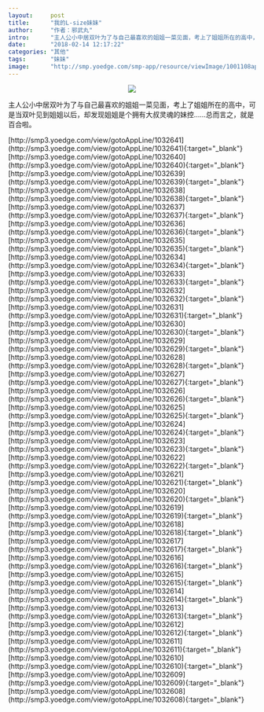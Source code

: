 ```yaml
---
layout:     post
title:      "我的L-size妹妹"
author:     "作者：邪武丸"
intro:      "主人公小中居双叶为了与自己最喜欢的姐姐一菜见面，考上了姐姐所在的高中，可是当双叶见到姐姐以后，却发现姐姐是个拥有大叔灵魂的妹控……总而言之，就是百合啦。"
date:       "2018-02-14 12:17:22"
categories: "其他"
tags:       "妹妹"
image:      "http://smp.yoedge.com/smp-app/resource/viewImage/1001108appline.png"
---
```

<div style="text-align: center">
<p><img src="http://smp.yoedge.com/smp-app/resource/viewImage/1001108appline.png"/></p>
</div>
<p class="post-meta">
<span>主人公小中居双叶为了与自己最喜欢的姐姐一菜见面，考上了姐姐所在的高中，可是当双叶见到姐姐以后，却发现姐姐是个拥有大叔灵魂的妹控……总而言之，就是百合啦。</span>
</p>
[http://smp3.yoedge.com/view/gotoAppLine/1032641](http://smp3.yoedge.com/view/gotoAppLine/1032641){:target="_blank"}
[http://smp3.yoedge.com/view/gotoAppLine/1032640](http://smp3.yoedge.com/view/gotoAppLine/1032640){:target="_blank"}
[http://smp3.yoedge.com/view/gotoAppLine/1032639](http://smp3.yoedge.com/view/gotoAppLine/1032639){:target="_blank"}
[http://smp3.yoedge.com/view/gotoAppLine/1032638](http://smp3.yoedge.com/view/gotoAppLine/1032638){:target="_blank"}
[http://smp3.yoedge.com/view/gotoAppLine/1032637](http://smp3.yoedge.com/view/gotoAppLine/1032637){:target="_blank"}
[http://smp3.yoedge.com/view/gotoAppLine/1032636](http://smp3.yoedge.com/view/gotoAppLine/1032636){:target="_blank"}
[http://smp3.yoedge.com/view/gotoAppLine/1032635](http://smp3.yoedge.com/view/gotoAppLine/1032635){:target="_blank"}
[http://smp3.yoedge.com/view/gotoAppLine/1032634](http://smp3.yoedge.com/view/gotoAppLine/1032634){:target="_blank"}
[http://smp3.yoedge.com/view/gotoAppLine/1032633](http://smp3.yoedge.com/view/gotoAppLine/1032633){:target="_blank"}
[http://smp3.yoedge.com/view/gotoAppLine/1032632](http://smp3.yoedge.com/view/gotoAppLine/1032632){:target="_blank"}
[http://smp3.yoedge.com/view/gotoAppLine/1032631](http://smp3.yoedge.com/view/gotoAppLine/1032631){:target="_blank"}
[http://smp3.yoedge.com/view/gotoAppLine/1032630](http://smp3.yoedge.com/view/gotoAppLine/1032630){:target="_blank"}
[http://smp3.yoedge.com/view/gotoAppLine/1032629](http://smp3.yoedge.com/view/gotoAppLine/1032629){:target="_blank"}
[http://smp3.yoedge.com/view/gotoAppLine/1032628](http://smp3.yoedge.com/view/gotoAppLine/1032628){:target="_blank"}
[http://smp3.yoedge.com/view/gotoAppLine/1032627](http://smp3.yoedge.com/view/gotoAppLine/1032627){:target="_blank"}
[http://smp3.yoedge.com/view/gotoAppLine/1032626](http://smp3.yoedge.com/view/gotoAppLine/1032626){:target="_blank"}
[http://smp3.yoedge.com/view/gotoAppLine/1032625](http://smp3.yoedge.com/view/gotoAppLine/1032625){:target="_blank"}
[http://smp3.yoedge.com/view/gotoAppLine/1032624](http://smp3.yoedge.com/view/gotoAppLine/1032624){:target="_blank"}
[http://smp3.yoedge.com/view/gotoAppLine/1032623](http://smp3.yoedge.com/view/gotoAppLine/1032623){:target="_blank"}
[http://smp3.yoedge.com/view/gotoAppLine/1032622](http://smp3.yoedge.com/view/gotoAppLine/1032622){:target="_blank"}
[http://smp3.yoedge.com/view/gotoAppLine/1032621](http://smp3.yoedge.com/view/gotoAppLine/1032621){:target="_blank"}
[http://smp3.yoedge.com/view/gotoAppLine/1032620](http://smp3.yoedge.com/view/gotoAppLine/1032620){:target="_blank"}
[http://smp3.yoedge.com/view/gotoAppLine/1032619](http://smp3.yoedge.com/view/gotoAppLine/1032619){:target="_blank"}
[http://smp3.yoedge.com/view/gotoAppLine/1032618](http://smp3.yoedge.com/view/gotoAppLine/1032618){:target="_blank"}
[http://smp3.yoedge.com/view/gotoAppLine/1032617](http://smp3.yoedge.com/view/gotoAppLine/1032617){:target="_blank"}
[http://smp3.yoedge.com/view/gotoAppLine/1032616](http://smp3.yoedge.com/view/gotoAppLine/1032616){:target="_blank"}
[http://smp3.yoedge.com/view/gotoAppLine/1032615](http://smp3.yoedge.com/view/gotoAppLine/1032615){:target="_blank"}
[http://smp3.yoedge.com/view/gotoAppLine/1032614](http://smp3.yoedge.com/view/gotoAppLine/1032614){:target="_blank"}
[http://smp3.yoedge.com/view/gotoAppLine/1032613](http://smp3.yoedge.com/view/gotoAppLine/1032613){:target="_blank"}
[http://smp3.yoedge.com/view/gotoAppLine/1032612](http://smp3.yoedge.com/view/gotoAppLine/1032612){:target="_blank"}
[http://smp3.yoedge.com/view/gotoAppLine/1032611](http://smp3.yoedge.com/view/gotoAppLine/1032611){:target="_blank"}
[http://smp3.yoedge.com/view/gotoAppLine/1032610](http://smp3.yoedge.com/view/gotoAppLine/1032610){:target="_blank"}
[http://smp3.yoedge.com/view/gotoAppLine/1032609](http://smp3.yoedge.com/view/gotoAppLine/1032609){:target="_blank"}
[http://smp3.yoedge.com/view/gotoAppLine/1032608](http://smp3.yoedge.com/view/gotoAppLine/1032608){:target="_blank"}


